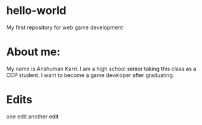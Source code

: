 # hello-world
My first repository for web game development

# About me:
My name is Anshuman Karri. I am a high school senior taking this class as a CCP student. I want to become a game developer after graduating.

# Edits
one edit
another edit

